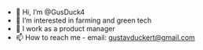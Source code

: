 - 👋 Hi, I’m @GusDuck4
- 👀 I’m interested in farming and green tech
- 🌱 I work as a product manager
- 📫 How to reach me - email: gustavduckert@gmail.com

<!---
GusDuck4/GusDuck4 is a ✨ special ✨ repository because its `README.md` (this file) appears on your GitHub profile.
You can click the Preview link to take a look at your changes.
--->

